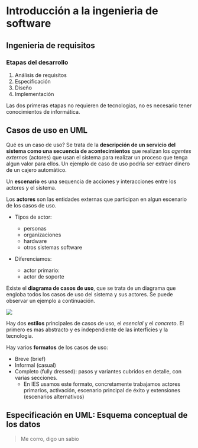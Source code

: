 # Introducción a la ingenieria de software


## Ingenieria de requisitos
### Etapas del desarrollo

1. Análisis de requisitos
2. Especificación
3. Diseño
4. Implementación

Las dos primeras etapas no requieren de tecnologias, no es necesario tener conocimientos de 
informática.

## Casos de uso en UML

Qué es un caso de uso? Se trata de la **descripción de un servicio del sistema como una secuencia
de acontecimientos** que realizan los *agentes externos* (actores) que usan el sistema para realizar un proceso
que tenga algun valor para ellos. Un ejemplo de caso de uso podria ser extraer dinero de un cajero
automático. 

Un **escenario** es una sequencia de acciones y interacciones entre los actores y el sistema.

Los **actores** son las entidades externas que participan en algun escenario de los casos de uso.

- Tipos de actor:
	- personas
	- organizaciones
	- hardware
	- otros sistemas software

- Diferenciamos:
	-	actor primario: 
	-	actor de soporte

Existe el **diagrama de casos de uso**, que se trata de un diagrama que engloba todos los casos de uso
del sistema y sus actores. Se puede observar un ejemplo a continuación.

![](https://upload.wikimedia.org/wikipedia/commons/thumb/8/80/UML_diagrama_caso_de_uso.svg/1200px-UML_diagrama_caso_de_uso.svg.png)

Hay dos **estilos** principales de casos de uso, el *esencial* y el *concreto*. El primero es mas abstracto y es independiente de las interfícies y la tecnologia.

Hay varios **formatos** de los casos de uso:

- Breve (brief)
- Informal (casual)
- Completo (fully dressed): pasos y variantes cubridos en detalle, con varias secciones.
	- En IES usamos este formato, concretamente trabajamos actores primarios, activación, escenario 
	principal de éxito y extensiones (escenarios alternativos)

## Especificación en UML: Esquema conceptual de los datos

> Me corro, digo un sabio
>




